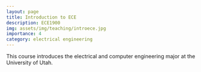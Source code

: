 ```yaml
---
layout: page
title: Introduction to ECE
description: ECE1900
img: assets/img/teaching/introece.jpg
importance: 4
category: electrical engineering
---
```


This course introduces the electrical and computer engineering major at the University of Utah. 